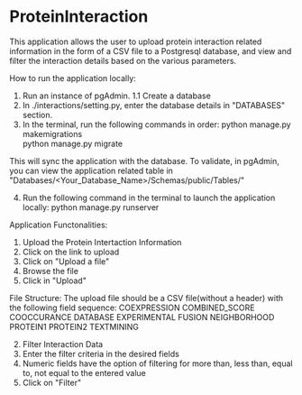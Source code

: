 # ProteinInteraction

This application allows the user to upload protein interaction related information in the form of a CSV file to a Postgresql database, and view and filter the interaction details based on the various parameters.


How to run the application locally:

1. Run an instance of pgAdmin.
  1.1 Create a database 
2. In ./interactions/setting.py, enter the database details in "DATABASES" section.
3. In the terminal, run the following commands in order:
    python manage.py makemigrations<br/>
    python manage.py migrate
    
This will sync the application with the database. To validate, in pgAdmin, you can view the application related table in "Databases/<Your_Database_Name>/Schemas/public/Tables/"

4. Run the following command in the terminal to launch the application locally:
  python manage.py runserver
  
  
Application Functonalities:
1. Upload the Protein Intertaction Information
  1. Click on the link to upload
  2. Click on "Upload a file"
  3. Browse the file 
  4. Click in "Upload"
  
  File Structure:
  The upload file should be a CSV file(without a header) with the following field sequence:
  COEXPRESSION
  COMBINED_SCORE
  COOCCURANCE
  DATABASE
  EXPERIMENTAL
  FUSION
  NEIGHBORHOOD
  PROTEIN1
  PROTEIN2
  TEXTMINING
  
 2. Filter Interaction Data
  1. Enter the filter criteria in the desired fields
  2. Numeric fields have the option of filtering for more than, less than, equal to, not equal to the entered value
  3. Click on "Filter"
    
